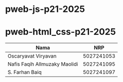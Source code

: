 # pweb-js-p21-2025

# pweb-html_css-p21-2025

Nama | NRP
--- | ---
Oscaryavat Viryavan | 5027241053
Nafis Faqih Allmuzaky Maolidi | 5027241095
S. Farhan Baiq | 5027241097

